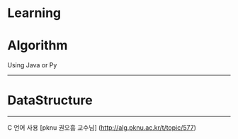 # Learning
# Algorithm
Using Java or Py
***
# DataStructure
***
C 언어 사용 
[pknu 권오흠 교수님] (http://alg.pknu.ac.kr/t/topic/577)
